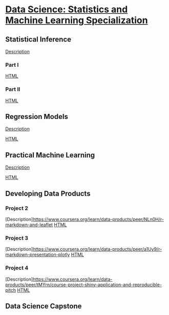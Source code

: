 # [Data Science: Statistics and Machine Learning Specialization](https://www.coursera.org/specializations/data-science-statistics-machine-learning)

## Statistical Inference

[Description](https://www.coursera.org/learn/statistical-inference/peer/3k8j5/statistical-inference-course-project)

### Part I
[HTML](https://humanrickshaw.github.io/Data_Science_Statistics_and_Machine_Learning_Specialization/Statistical_Inference_Part_I.html)

### Part II
[HTML](https://humanrickshaw.github.io/Data_Science_Statistics_and_Machine_Learning_Specialization/Statistical_Inference_Part_II.html)

## Regression Models

[Description](https://www.coursera.org/learn/regression-models/peer/nxntd/regression-models-course-project)

[HTML](https://humanrickshaw.github.io/Data_Science_Statistics_and_Machine_Learning_Specialization/Regression_Models.html)

## Practical Machine Learning

[Description](https://www.coursera.org/learn/practical-machine-learning/peer/R43St/prediction-assignment-writeup)

[HTML](https://humanrickshaw.github.io/Data_Science_Statistics_and_Machine_Learning_Specialization/Practical_Machine_Learning.html)

## Developing Data Products

### Project 2

[Description]https://www.coursera.org/learn/data-products/peer/NLn0H/r-markdown-and-leaflet
[HTML](https://humanrickshaw.github.io/Data_Science_Statistics_and_Machine_Learning_Specialization/Developing_Data_Products_II.html)

### Project 3

[Description]https://www.coursera.org/learn/data-products/peer/a1Uy9/r-markdown-presentation-plotly
[HTML](https://humanrickshaw.github.io/Data_Science_Statistics_and_Machine_Learning_Specialization/Developing_Data_Products_III.html)

### Project 4

[Description]https://www.coursera.org/learn/data-products/peer/tMYrn/course-project-shiny-application-and-reproducible-pitch
[HTML](https://humanrickshaw.github.io/Data_Science_Statistics_and_Machine_Learning_Specialization/Developing_Data_Products_IV.html)

## Data Science Capstone
